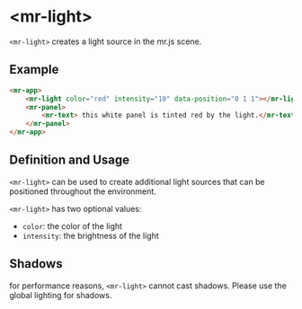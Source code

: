 # &lt;mr-light&gt;

`<mr-light>` creates a light source in the mr.js scene.

## Example

```html
<mr-app>
    <mr-light color="red" intensity="10" data-position="0 1 1"></mr-light>
    <mr-panel>
        <mr-text> this white panel is tinted red by the light.</mr-text>
    </mr-panel>
</mr-app>
```

## Definition and Usage

`<mr-light>` can be used to create additional light sources that can be positioned throughout the environment.

`<mr-light>` has two optional values:

* `color`: the color of the light
* `intensity`: the brightness of the light

## Shadows

for performance reasons, `<mr-light>` cannot cast shadows. Please use the global lighting for shadows.

